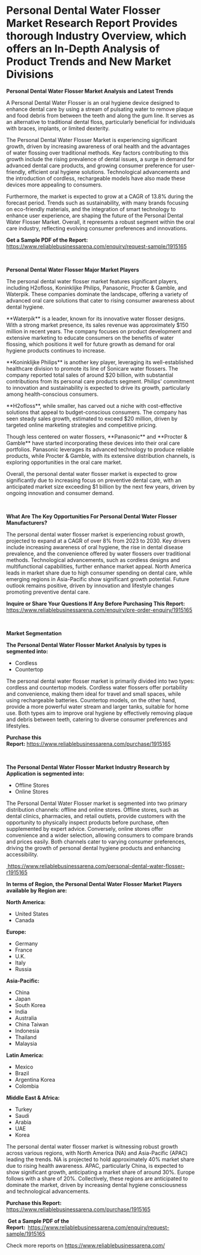 <p><h1>Personal Dental Water Flosser Market Research Report Provides thorough Industry Overview, which offers an In-Depth Analysis of Product Trends and New Market Divisions</h1></p><p><strong>Personal Dental Water Flosser Market Analysis and Latest Trends</strong></p>
<p><p>A Personal Dental Water Flosser is an oral hygiene device designed to enhance dental care by using a stream of pulsating water to remove plaque and food debris from between the teeth and along the gum line. It serves as an alternative to traditional dental floss, particularly beneficial for individuals with braces, implants, or limited dexterity.</p><p>The Personal Dental Water Flosser Market is experiencing significant growth, driven by increasing awareness of oral health and the advantages of water flossing over traditional methods. Key factors contributing to this growth include the rising prevalence of dental issues, a surge in demand for advanced dental care products, and growing consumer preference for user-friendly, efficient oral hygiene solutions. Technological advancements and the introduction of cordless, rechargeable models have also made these devices more appealing to consumers.</p><p>Furthermore, the market is expected to grow at a CAGR of 13.8% during the forecast period. Trends such as sustainability, with many brands focusing on eco-friendly materials, and the integration of smart technology to enhance user experience, are shaping the future of the Personal Dental Water Flosser Market. Overall, it represents a robust segment within the oral care industry, reflecting evolving consumer preferences and innovations.</p></p>
<p><strong>Get a Sample PDF of the Report:&nbsp;</strong> <a href="https://www.reliablebusinessarena.com/enquiry/request-sample/1915165?utm_campaign=3268&utm_medium=2&utm_source=Github&utm_content=ia&utm_term=05042025&utm_id=personal-dental-water-flosser">https://www.reliablebusinessarena.com/enquiry/request-sample/1915165</a></p>
<p>&nbsp;</p>
<p><strong>Personal Dental Water Flosser Major Market Players</strong></p>
<p><p>The personal dental water flosser market features significant players, including H2ofloss, Koninklijke Philips, Panasonic, Procter & Gamble, and Waterpik. These companies dominate the landscape, offering a variety of advanced oral care solutions that cater to rising consumer awareness about dental hygiene.</p><p>**Waterpik** is a leader, known for its innovative water flosser designs. With a strong market presence, its sales revenue was approximately $150 million in recent years. The company focuses on product development and extensive marketing to educate consumers on the benefits of water flossing, which positions it well for future growth as demand for oral hygiene products continues to increase.</p><p>**Koninklijke Philips** is another key player, leveraging its well-established healthcare division to promote its line of Sonicare water flossers. The company reported total sales of around $20 billion, with substantial contributions from its personal care products segment. Philips' commitment to innovation and sustainability is expected to drive its growth, particularly among health-conscious consumers.</p><p>**H2ofloss**, while smaller, has carved out a niche with cost-effective solutions that appeal to budget-conscious consumers. The company has seen steady sales growth, estimated to exceed $20 million, driven by targeted online marketing strategies and competitive pricing.</p><p>Though less centered on water flossers, **Panasonic** and **Procter & Gamble** have started incorporating these devices into their oral care portfolios. Panasonic leverages its advanced technology to produce reliable products, while Procter & Gamble, with its extensive distribution channels, is exploring opportunities in the oral care market.</p><p>Overall, the personal dental water flosser market is expected to grow significantly due to increasing focus on preventive dental care, with an anticipated market size exceeding $1 billion by the next few years, driven by ongoing innovation and consumer demand.</p></p>
<p>&nbsp;</p>
<p><strong>What Are The Key Opportunities For Personal Dental Water Flosser Manufacturers?</strong></p>
<p><p>The personal dental water flosser market is experiencing robust growth, projected to expand at a CAGR of over 8% from 2023 to 2030. Key drivers include increasing awareness of oral hygiene, the rise in dental disease prevalence, and the convenience offered by water flossers over traditional methods. Technological advancements, such as cordless designs and multifunctional capabilities, further enhance market appeal. North America leads in market share due to high consumer spending on dental care, while emerging regions in Asia-Pacific show significant growth potential. Future outlook remains positive, driven by innovation and lifestyle changes promoting preventive dental care.</p></p>
<p><strong>Inquire or Share Your Questions If Any Before Purchasing This Report:</strong> <a href="https://www.reliablebusinessarena.com/enquiry/pre-order-enquiry/1915165?utm_campaign=3268&utm_medium=2&utm_source=Github&utm_content=ia&utm_term=05042025&utm_id=personal-dental-water-flosser">https://www.reliablebusinessarena.com/enquiry/pre-order-enquiry/1915165</a></p>
<p>&nbsp;</p>
<p><strong>Market Segmentation</strong></p>
<p><strong>The Personal Dental Water Flosser Market Analysis by types is segmented into:</strong></p>
<p><ul><li>Cordless</li><li>Countertop</li></ul></p>
<p><p>The personal dental water flosser market is primarily divided into two types: cordless and countertop models. Cordless water flossers offer portability and convenience, making them ideal for travel and small spaces, while using rechargeable batteries. Countertop models, on the other hand, provide a more powerful water stream and larger tanks, suitable for home use. Both types aim to improve oral hygiene by effectively removing plaque and debris between teeth, catering to diverse consumer preferences and lifestyles.</p></p>
<p><strong>Purchase this Report:&nbsp;</strong><a href="https://www.reliablebusinessarena.com/purchase/1915165?utm_campaign=3268&utm_medium=2&utm_source=Github&utm_content=ia&utm_term=05042025&utm_id=personal-dental-water-flosser">https://www.reliablebusinessarena.com/purchase/1915165</a></p>
<p>&nbsp;</p>
<p><strong>The Personal Dental Water Flosser Market Industry Research by Application is segmented into:</strong></p>
<p><ul><li>Offline Stores</li><li>Online Stores</li></ul></p>
<p><p>The Personal Dental Water Flosser market is segmented into two primary distribution channels: offline and online stores. Offline stores, such as dental clinics, pharmacies, and retail outlets, provide customers with the opportunity to physically inspect products before purchase, often supplemented by expert advice. Conversely, online stores offer convenience and a wider selection, allowing consumers to compare brands and prices easily. Both channels cater to varying consumer preferences, driving the growth of personal dental hygiene products and enhancing accessibility.</p></p>
<p><a href="https://www.reliablebusinessarena.com/personal-dental-water-flosser-r1915165?utm_campaign=3268&utm_medium=2&utm_source=Github&utm_content=ia&utm_term=05042025&utm_id=personal-dental-water-flosser">&nbsp;https://www.reliablebusinessarena.com/personal-dental-water-flosser-r1915165</a></p>
<p><strong>In terms of Region, the Personal Dental Water Flosser Market Players available by Region are:</strong></p>
<p>
    <p> <strong> North America: </strong>
        <ul>
            <li>United States</li>
            <li>Canada</li>
        </ul>
        </p> 
    <p> <strong> Europe: </strong>
        <ul>
            <li>Germany</li>
            <li>France</li>
            <li>U.K.</li>
            <li>Italy</li>
            <li>Russia</li>
        </ul>
        </p> 
    <p> <strong> Asia-Pacific: </strong>
        <ul>
            <li>China</li>
            <li>Japan</li>
            <li>South Korea</li>
            <li>India</li>
            <li>Australia</li>
            <li>China Taiwan</li>
            <li>Indonesia</li>
            <li>Thailand</li>
            <li>Malaysia</li>
        </ul>
        </p> 
    <p> <strong> Latin America: </strong>
        <ul>
            <li>Mexico</li>
            <li>Brazil</li>
            <li>Argentina Korea</li>
            <li>Colombia</li>
        </ul>
        </p> 
    <p> <strong> Middle East & Africa: </strong>
        <ul>
            <li>Turkey</li>
            <li>Saudi</li>
            <li>Arabia</li>
            <li>UAE</li>
            <li>Korea</li>
        </ul>
    </p>
    </p>
<p><p>The personal dental water flosser market is witnessing robust growth across various regions, with North America (NA) and Asia-Pacific (APAC) leading the trends. NA is projected to hold approximately 40% market share due to rising health awareness. APAC, particularly China, is expected to show significant growth, anticipating a market share of around 30%. Europe follows with a share of 20%. Collectively, these regions are anticipated to dominate the market, driven by increasing dental hygiene consciousness and technological advancements.</p></p>
<p><strong>Purchase this Report: </strong><a href="https://www.reliablebusinessarena.com/purchase/1915165?utm_campaign=3268&utm_medium=2&utm_source=Github&utm_content=ia&utm_term=05042025&utm_id=personal-dental-water-flosser">https://www.reliablebusinessarena.com/purchase/1915165</a></p>
<p>&nbsp;<strong>Get a Sample PDF of the Report:&nbsp;&nbsp;</strong><a href="https://www.reliablebusinessarena.com/enquiry/request-sample/1915165?utm_campaign=3268&utm_medium=2&utm_source=Github&utm_content=ia&utm_term=05042025&utm_id=personal-dental-water-flosser">https://www.reliablebusinessarena.com/enquiry/request-sample/1915165</a></p>
<p><strong></strong></p>
<p>Check more reports on <a href="https://www.reliablebusinessarena.com/?utm_campaign=3268&utm_medium=2&utm_source=Github&utm_content=ia&utm_term=05042025&utm_id=personal-dental-water-flosser">https://www.reliablebusinessarena.com/</a></p>